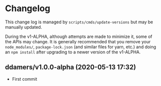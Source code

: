 Changelog
=========

This change log is managed by `scripts/cmds/update-versions` but may be manually updated.

During the v1-ALPHA, although attempts are made to minimize it, some of the APIs
may change. It is generally recommended that you remove your `node_modules/`,
`package-lock.json` (and similar files for yarn, etc.) and doing an `npm install`
after upgrading to a newer version of the v1-ALPHA.

ddamers/v1.0.0-alpha (2020-05-13 17:32)
--------------------

  - First commit
